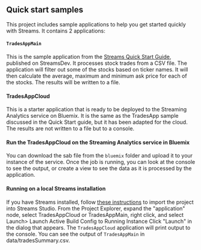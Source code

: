 ## Quick start samples
This project includes sample applications to help you get started quickly with Streams.
It contains 2 applications:

#### `TradesAppMain`
This is the sample application from the [Streams Quick Start Guide](https://developer.ibm.com/streamsdev/docs/streams-quick-start-guide/), published on StreamsDev.
It processes stock trades from a CSV file.  The application will filter out some of the stocks based on ticker names.  It will then calculate the average, maximum and minimum ask price for each of the stocks.  The results will be written to a file.
 
#### TradesAppCloud 
This is a starter application that is ready to be deployed to the Streaming Analytics service on Bluemix.  It is the same as the TradesApp sample discussed in the Quick Start guide, but it has been adapted for the cloud.  The results are not written to a file but to a console.  

#### Run the TradesAppCloud on the Streaming Analytics service in Bluemix
You can download the sab file from the `bluemix` folder and upload it to your instance of the service.
Once the job is running, you can look at the console to see the output, or create a view to see the data as it is processed by the application.


#### Running on a  local Streams installation
If you have Streams installed, follow [these instructions](https://developer.ibm.com/streamsdev/docs/studio-quick-start/#launching) to import the project into Streams Studio.
From the Project Explorer, expand the "application" node, select TradesAppCloud or TradesAppMain, right click, and select Launch> Launch Active Build Config to Running Instance
Click "Launch" in the dialog that appears.
The `TradesAppCloud` application will print output to the console.
You can see the output of `TradesAppMain` in data/tradesSummary.csv.


